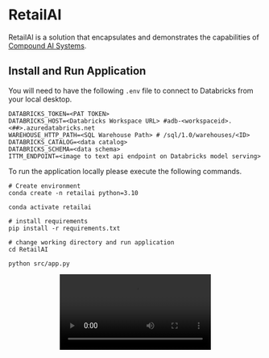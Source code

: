 # RetailAI
RetailAI is a solution that encapsulates and demonstrates the capabilities of [Compound AI Systems](https://bair.berkeley.edu/blog/2024/02/18/compound-ai-systems/). 



## Install and Run Application 

You will need to have the following `.env` file to connect to Databricks from your local desktop. 
```
DATABRICKS_TOKEN=<PAT TOKEN>
DATABRICKS_HOST=<Databricks Workspace URL> #adb-<workspaceid>.<##>.azuredatabricks.net
WAREHOUSE_HTTP_PATH=<SQL Warehouse Path> # /sql/1.0/warehouses/<ID>
DATABRICKS_CATALOG=<data catalog>
DATABRICKS_SCHEMA=<data schema>
ITTM_ENDPOINT=<image to text api endpoint on Databricks model serving>
```


To run the application locally please execute the following commands. 
```
# Create environment 
conda create -n retailai python=3.10

conda activate retailai

# install requirements 
pip install -r requirements.txt

# change working directory and run application
cd RetailAI

python src/app.py
```
<div style="text-align: center;">
<video src="https://github.com/rchynoweth/RetailAI/assets/79483287/a98c89e4-a678-4bd5-964e-273b8345ade0" controls="controls" style="max-width: 730px;"></video>
</div>












